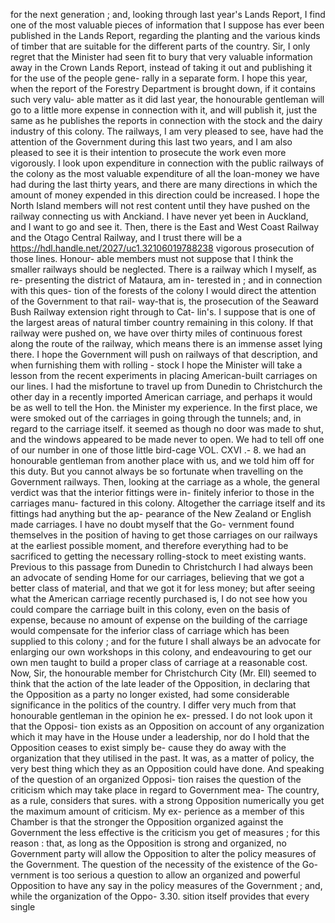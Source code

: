 for the next generation ; and, looking through last year's Lands Report, I find one of the most valuable pieces of information that I suppose has ever been published in the Lands Report, regarding the planting and the various kinds of timber that are suitable for the different parts of the country. Sir, I only regret that the Minister had seen fit to bury that very valuable information away in the Crown Lands Report, instead of taking it out and publishing it for the use of the people gene- rally in a separate form. I hope this year, when the report of the Forestry Department is brought down, if it contains such very valu- able matter as it did last year, the honourable gentleman will go to a little more expense in connection with it, and will publish it, just the same as he publishes the reports in connection with the stock and the dairy industry of this colony. The railways, I am very pleased to see, have had the attention of the Government during this last two years, and I am also pleased to see it is their intention to prosecute the work even more vigorously. I look upon expenditure in connection with the public railways of the colony as the most valuable expenditure of all the loan-money we have had during the last thirty years, and there are many directions in which the amount of money expended in this direction could be increased. I hope the North Island members will not rest content until they have pushed on the railway connecting us with Anckiand. I have never yet been in Auckland, and I want to go and see it. Then, there is the East and West Coast Railway and the Otago Central Railway, and I trust there will be a https://hdl.handle.net/2027/uc1.32106019788238 vigorous prosecution of those lines. Honour- able members must not suppose that I think the smaller railways should be neglected. There is a railway which I myself, as re- presenting the district of Mataura, am in- terested in ; and in connection with this ques- tion of the forests of the colony I would direct the attention of the Government to that rail- way-that is, the prosecution of the Seaward Bush Railway extension right through to Cat- lin's. I suppose that is one of the largest areas of natural timber country remaining in this colony. If that railway were pushed on, we have over thirty miles of continuous forest along the route of the railway, which means there is an immense asset lying there. I hope the Government will push on railways of that description, and when furnishing them with rolling - stock I hope the Minister will take a lesson from the recent experiments in placing American-built carriages on our lines. I had the misfortune to travel up from Dunedin to Christchurch the other day in a recently imported American carriage, and perhaps it would be as well to tell the Hon. the Minister my experience. In the first place, we were smoked out of the carriages in going through the tunnels; and, in regard to the carriage itself. it seemed as though no door was made to shut, and the windows appeared to be made never to open. We had to tell off one of our number in one of those little bird-cage VOL. CXVI .- 8. we had an honourable gentleman from another place with us, and we told him off for this duty. But you cannot always be so fortunate when travelling on the Government railways. Then, looking at the carriage as a whole, the general verdict was that the interior fittings were in- finitely inferior to those in the carriages manu- factured in this colony. Altogether the carriage itself and its fittings had anything but the ap- pearance of the New Zealand or English made carriages. I have no doubt myself that the Go- vernment found themselves in the position of having to get those carriages on our railways at the earliest possible moment, and therefore everything had to be sacrificed to getting the necessary rolling-stock to meet existing wants. Previous to this passage from Dunedin to Christchurch I had always been an advocate of sending Home for our carriages, believing that we got a better class of material, and that we got it for less money; but after seeing what the American carriage recently purchased is, I do not see how you could compare the carriage built in this colony, even on the basis of expense, because no amount of expense on the building of the carriage would compensate for the inferior class of carriage which has been supplied to this colony ; and for the future I shall always be an advocate for enlarging our own workshops in this colony, and endeavouring to get our own men taught to build a proper class of carriage at a reasonable cost. Now, Sir, the honourable member for Christchurch City (Mr. Ell) seemed to think that the action of the late leader of the Opposition, in declaring that the Opposition as a party no longer existed, had some considerable significance in the politics of the country. I differ very much from that honourable gentleman in the opinion he ex- pressed. I do not look upon it that the Opposi- tion exists as an Opposition on account of any organization which it may have in the House under a leadership, nor do I hold that the Opposition ceases to exist simply be- cause they do away with the organization that they utilised in the past. It was, as a matter of policy, the very best thing which they as an Opposition could have done. And speaking of the question of an organized Opposi- tion raises the question of the criticism which may take place in regard to Government mea- The country, as a rule, considers that sures. with a strong Opposition numerically you get the maximum amount of criticism. My ex- perience as a member of this Chamber is that the stronger the Opposition organized against the Government the less effective is the criticism you get of measures ; for this reason : that, as long as the Opposition is strong and organized, no Government party will allow the Opposition to alter the policy measures of the Government. The question of the necessity of the existence of the Go- vernment is too serious a question to allow an organized and powerful Opposition to have any say in the policy measures of the Government ; and, while the organization of the Oppo- 3.30. sition itself provides that every single 